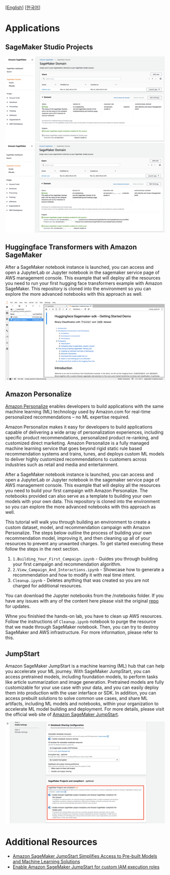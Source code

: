 [[English](README.md)] [[한국어](README.ko.md)]

# Applications
## SageMaker Studio Projects
![aws-sm-svccatal-disabled](../../../images/aws-sm-svccatal-disabled.png)
![aws-sm-svccatal-enabled](../../../images/aws-sm-svccatal-enabled.png)

## Huggingface Transformers with Amazon SageMaker
After a SageMaker notebook instance is launched, you can access and open a JupyterLab or Jupyter notebook in the sagemaker service page of AWS management console. This example that will deploy all the resources you need to run your first hugging face transformers example with Amazon SageMaker. This repository is cloned into the environment so you can explore the more advanced notebooks with this approach as well.

![sagemaker-notebook-huggingface-getting-started](../../../images/sagemaker-notebook-huggingface-getting-started.png)

## Amazon Personalize
[Amazon Personalize](https://aws.amazon.com/personalize/) enables developers to build applications with the same machine learning (ML) technology used by Amazon.com for real-time personalized recommendations – no ML expertise required.

Amazon Personalize makes it easy for developers to build applications capable of delivering a wide array of personalization experiences, including specific product recommendations, personalized product re-ranking, and customized direct marketing. Amazon Personalize is a fully managed machine learning service that goes beyond rigid static rule based recommendation systems and trains, tunes, and deploys custom ML models to deliver highly customized recommendations to customers across industries such as retail and media and entertainment.

After a SageMaker notebook instance is launched, you can access and open a JupyterLab or Jupyter notebook in the sagemaker service page of AWS management console. This example that will deploy all the resources you need to build your first campaign with Amazon Personalize. The notebooks provided can also serve as a template to building your own models with your own data. This repository is cloned into the environment so you can explore the more advanced notebooks with this approach as well.

This tutorial will walk you through building an environment to create a custom dataset, model, and recommendation campaign with Amazon Personalize. The steps below outline the process of building your own recommendation model, improving it, and then cleaning up all of your resources to prevent any unwanted charges. To get started executing these follow the steps in the next section.

1. `1.Building_Your_First_Campaign.ipynb` - Guides you through building your first campaign and recommendation algorithm.
2. `2.View_Campaign_And_Interactions.ipynb` - Showcase how to generate a recommendation and how to modify it with real time intent.
3. `Cleanup.ipynb` - Deletes anything that was created so you are not charged for additional resources.

You can download the Jupyter notebooks from the /notebooks folder. If you have any issues with any of the content here please visit the original [repo](https://github.com/aws-samples/amazon-personalize-samples) for updates.

Whne you finishied the hands-on lab, you have to clean up AWS resources. Follow the instructions of `Cleanup.ipynb` notebook to purge the resource that we made through SageMaker notebook. Then, you can try to destroy SageMaker and AWS infrastructure. For more information, please refer to this.

## JumpStart
Amazon SageMaker JumpStart is a machine learning (ML) hub that can help you accelerate your ML journey. With SageMaker JumpStart, you can access pretrained models, including foundation models, to perform tasks like article summarization and image generation. Pretrained models are fully customizable for your use case with your data, and you can easily deploy them into production with the user interface or SDK. In addition, you can access prebuilt solutions to solve common use cases, and share ML artifacts, including ML models and notebooks, within your organization to accelerate ML model building and deployment. For more details, please visit the official web site of [Amazon SageMaker JumpStart](https://aws.amazon.com/sagemaker/jumpstart).

![aws-sm-enable-jumpstart](../../../images/aws-sm-enable-jumpstart.png)

# Additional Resources
- [Amazon SageMaker JumpStart Simplifies Access to Pre-built Models and Machine Learning Solutions](https://aws.amazon.com/blogs/aws/amazon-sagemaker-jumpstart-simplifies-access-to-prebuilt-models-and-machine-learning-models/)
- [Enable Amazon SageMaker JumpStart for custom IAM execution roles](https://aws.amazon.com/blogs/machine-learning/enable-amazon-sagemaker-jumpstart-for-custom-iam-execution-roles/)
